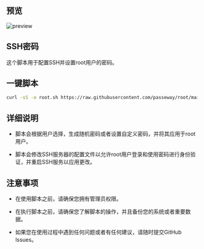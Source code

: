 
## 预览

![preview](https://tc.943465722.xyz/i/2024/04/06/095838.png
)

## SSH密码

这个脚本用于配置SSH并设置root用户的密码。


## 一键脚本

  ```bash
curl -sS -o root.sh https://raw.githubusercontent.com/passeway/root/main/root.sh && chmod +x root.sh && ./root.sh
```
## 详细说明
- 脚本会根据用户选择，生成随机密码或者设置自定义密码，并将其应用于root用户。

- 脚本会修改SSH服务器的配置文件以允许root用户登录和使用密码进行身份验证，并重启SSH服务以应用更改。
## 注意事项
- 在使用脚本之前，请确保您拥有管理员权限。

- 在执行脚本之前，请确保您了解脚本的操作，并且备份您的系统或者重要数据。

- 如果您在使用过程中遇到任何问题或者有任何建议，请随时提交GitHub Issues。

